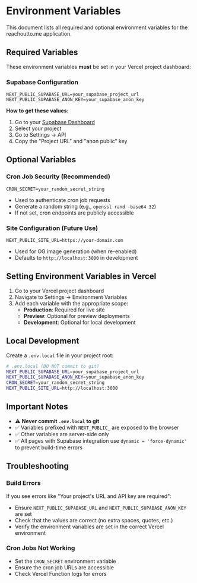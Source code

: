 # Environment Variables

This document lists all required and optional environment variables for the reachoutto.me application.

## Required Variables

These environment variables **must** be set in your Vercel project dashboard:

### Supabase Configuration
```
NEXT_PUBLIC_SUPABASE_URL=your_supabase_project_url
NEXT_PUBLIC_SUPABASE_ANON_KEY=your_supabase_anon_key
```

**How to get these values:**
1. Go to your [Supabase Dashboard](https://supabase.com/dashboard)
2. Select your project
3. Go to Settings → API
4. Copy the "Project URL" and "anon public" key

## Optional Variables

### Cron Job Security (Recommended)
```
CRON_SECRET=your_random_secret_string
```
- Used to authenticate cron job requests
- Generate a random string (e.g., `openssl rand -base64 32`)
- If not set, cron endpoints are publicly accessible

### Site Configuration (Future Use)
```
NEXT_PUBLIC_SITE_URL=https://your-domain.com
```
- Used for OG image generation (when re-enabled)
- Defaults to `http://localhost:3000` in development

## Setting Environment Variables in Vercel

1. Go to your Vercel project dashboard
2. Navigate to Settings → Environment Variables
3. Add each variable with the appropriate scope:
   - **Production**: Required for live site
   - **Preview**: Optional for preview deployments
   - **Development**: Optional for local development

## Local Development

Create a `.env.local` file in your project root:

```bash
# .env.local (DO NOT commit to git)
NEXT_PUBLIC_SUPABASE_URL=your_supabase_project_url
NEXT_PUBLIC_SUPABASE_ANON_KEY=your_supabase_anon_key
CRON_SECRET=your_random_secret_string
NEXT_PUBLIC_SITE_URL=http://localhost:3000
```

## Important Notes

- ⚠️ **Never commit `.env.local` to git**
- ✅ Variables prefixed with `NEXT_PUBLIC_` are exposed to the browser
- ✅ Other variables are server-side only
- ✅ All pages with Supabase integration use `dynamic = 'force-dynamic'` to prevent build-time errors

## Troubleshooting

### Build Errors
If you see errors like "Your project's URL and API key are required":
- Ensure `NEXT_PUBLIC_SUPABASE_URL` and `NEXT_PUBLIC_SUPABASE_ANON_KEY` are set
- Check that the values are correct (no extra spaces, quotes, etc.)
- Verify the environment variables are set in the correct Vercel environment

### Cron Jobs Not Working
- Set the `CRON_SECRET` environment variable
- Ensure the cron job URLs are accessible
- Check Vercel Function logs for errors
